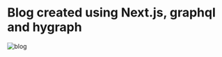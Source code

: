 # Blog created using Next.js, graphql and hygraph

![blog](https://user-images.githubusercontent.com/69915632/198267526-3dae70dc-4c05-490f-9394-53407641d392.jpg)
